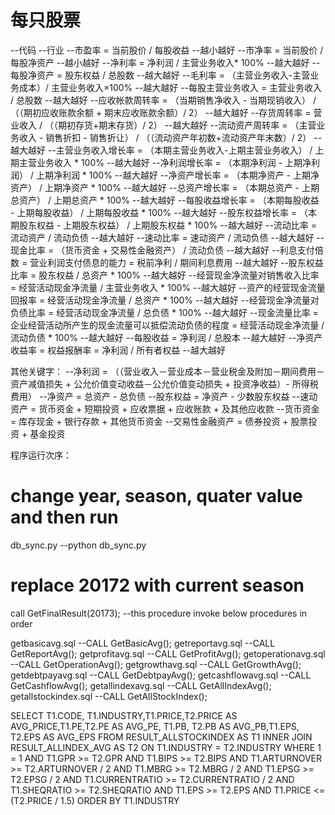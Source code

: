 # 每只股票
--代码
--行业
--市盈率 = 当前股价 / 每股收益  --越小越好
--市净率 = 当前股价 / 每股净资产  --越小越好
--净利率 = 净利润 / 主营业务收入* 100%  --越大越好
--每股净资产 =  股东权益 / 总股数 --越大越好
--毛利率 = （主营业务收入-主营业务成本）/ 主营业务收入×100% --越大越好
--每股主营业务收入 = 主营业务收入 / 总股数 --越大越好
--应收帐款周转率 = （当期销售净收入 - 当期现销收入） / （（期初应收账款余额 + 期末应收账款余额）/ 2） --越大越好
--存货周转率 = 营业收入 / （（期初存货+期末存货）/ 2） --越大越好
--流动资产周转率 = （主营业务收入 - 销售折扣 - 销售折让） / （（流动资产年初数+流动资产年末数）/ 2） --越大越好
--主营业务收入增长率 = （本期主营业务收入-上期主营业务收入） / 上期主营业务收入 * 100%  --越大越好
--净利润增长率  = （本期净利润 - 上期净利润） / 上期净利润 * 100% --越大越好
--净资产增长率 = （本期净资产 - 上期净资产） / 上期净资产 * 100% --越大越好
--总资产增长率 = （本期总资产 - 上期总资产） / 上期总资产 * 100% --越大越好
--每股收益增长率 = （本期每股收益 - 上期每股收益） / 上期每股收益 * 100% --越大越好
--股东权益增长率 = （本期股东权益 - 上期股东权益） / 上期股东权益 * 100% --越大越好
--流动比率 = 流动资产 / 流动负债  --越大越好
--速动比率 = 速动资产 / 流动负债  --越大越好
--现金比率 = （货币资金 + 交易性金融资产） / 流动负债  --越大越好
--利息支付倍数 = 营业利润支付债息的能力 = 税前净利 / 期间利息费用  --越大越好
--股东权益比率 = 股东权益 / 总资产 * 100%   --越大越好
--经营现金净流量对销售收入比率 = 经营活动现金净流量 / 主营业务收入 * 100%  --越大越好
--资产的经营现金流量回报率 = 经营活动现金净流量 / 总资产 * 100%  --越大越好
--经营现金净流量对负债比率 = 经营活动现金净流量 / 总负债 * 100%  --越大越好
--现金流量比率 = 企业经营活动所产生的现金流量可以抵偿流动负债的程度 = 经营活动现金净流量 / 流动负债 * 100%  --越大越好
--每股收益 = 净利润 / 总股本  --越大越好
--净资产收益率 = 权益报酬率 = 净利润 / 所有者权益  --越大越好





其他关键字：
--净利润 = （（营业收入－营业成本－营业税金及附加－期间费用－资产减值损失 + 公允价值变动收益－公允价值变动损失 + 投资净收益）- 所得税费用）
--净资产 = 总资产 - 总负债
--股东权益 = 净资产 - 少数股东权益
--速动资产 = 货币资金 + 短期投资 + 应收票据 + 应收账款 + 及其他应收款
--货币资金 = 库存现金 + 银行存款 + 其他货币资金
--交易性金融资产 = 债券投资 + 股票投资 + 基金投资




程序运行次序：
# change year, season, quater value and then run
db_sync.py  --python db_sync.py

# replace 20172 with current season
call GetFinalResult(20173); --this procedure invoke below procedures in order

getbasicavg.sql  --CALL GetBasicAvg();
getreportavg.sql  --CALL GetReportAvg();
getprofitavg.sql  --CALL GetProfitAvg();
getoperationavg.sql  --CALL GetOperationAvg();
getgrowthavg.sql  --CALL GetGrowthAvg();
getdebtpayavg.sql --CALL GetDebtpayAvg();
getcashflowavg.sql  --CALL GetCashflowAvg();
getallindexavg.sql  --CALL GetAllIndexAvg();
getallstockindex.sql  --CALL GetAllStockIndex();

SELECT T1.CODE, T1.INDUSTRY,T1.PRICE,T2.PRICE AS AVG_PRICE,T1.PE,T2.PE AS AVG_PE, T1.PB, T2.PB AS AVG_PB,T1.EPS, T2.EPS AS AVG_EPS FROM RESULT_ALLSTOCKINDEX AS T1
INNER JOIN RESULT_ALLINDEX_AVG AS T2
ON T1.INDUSTRY = T2.INDUSTRY
WHERE 1 = 1
AND T1.GPR >= T2.GPR
AND T1.BIPS >= T2.BIPS
AND T1.ARTURNOVER >= T2.ARTURNOVER / 2
AND T1.MBRG >= T2.MBRG / 2
AND T1.EPSG >= T2.EPSG / 2
AND T1.CURRENTRATIO >= T2.CURRENTRATIO / 2
AND T1.SHEQRATIO >= T2.SHEQRATIO
AND T1.EPS >= T2.EPS
AND T1.PRICE <= (T2.PRICE / 1.5)
ORDER BY T1.INDUSTRY
